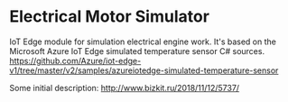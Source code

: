 # Electrical Motor Simulator
IoT Edge module for simulation electrical engine work. It's based on the Microsoft Azure IoT Edge simulated temperature sensor C# sources. https://github.com/Azure/iot-edge-v1/tree/master/v2/samples/azureiotedge-simulated-temperature-sensor

Some initial description: http://www.bizkit.ru/2018/11/12/5737/ 
